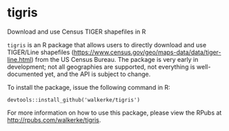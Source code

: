 # tigris
Download and use Census TIGER shapefiles in R

`tigris` is an R package that allows users to directly download and use TIGER/Line shapefiles (<https://www.census.gov/geo/maps-data/data/tiger-line.html>) from the US Census Bureau.  The package is very early in development; not all geographies are supported, not everything is well-documented yet, and the API is subject to change.  

To install the package, issue the following command in R: 

```
devtools::install_github('walkerke/tigris')
```

For more information on how to use this package, please view the RPubs at <http://rpubs.com/walkerke/tigris>.  
